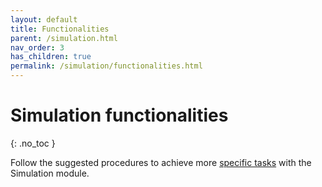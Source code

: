 ```yaml
---
layout: default
title: Functionalities
parent: /simulation.html
nav_order: 3
has_children: true
permalink: /simulation/functionalities.html
---
```


# Simulation functionalities
{: .no_toc }

Follow the suggested procedures to achieve more <u>specific tasks</u> with the Simulation module.